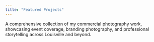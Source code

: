 ```yaml
---
title: "Featured Projects"
---
```


A comprehensive collection of my commercial photography work, showcasing event coverage, branding photography, and professional storytelling across Louisville and beyond.